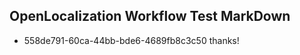 ## OpenLocalization Workflow Test MarkDown
* 558de791-60ca-44bb-bde6-4689fb8c3c50 thanks!

<!--HONumber=Jul16_HO3-->


